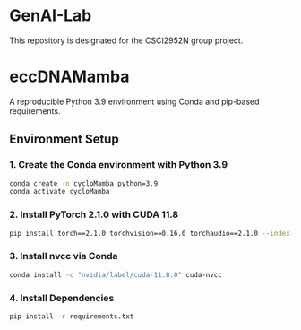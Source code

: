 # GenAI-Lab

This repository is designated for the CSCI2952N group project.

# eccDNAMamba

A reproducible Python 3.9 environment using Conda and pip-based requirements.

## Environment Setup

### 1. Create the Conda environment with Python 3.9

```bash
conda create -n cycloMamba python=3.9
conda activate cycloMamba
```

### 2. Install PyTorch 2.1.0 with CUDA 11.8

```bash
pip install torch==2.1.0 torchvision==0.16.0 torchaudio==2.1.0 --index-url https://download.pytorch.org/whl/cu118
```

### 3. Install nvcc via Conda

```bash
conda install -c "nvidia/label/cuda-11.8.0" cuda-nvcc
```

### 4. Install Dependencies

```bash
pip install -r requirements.txt
```
